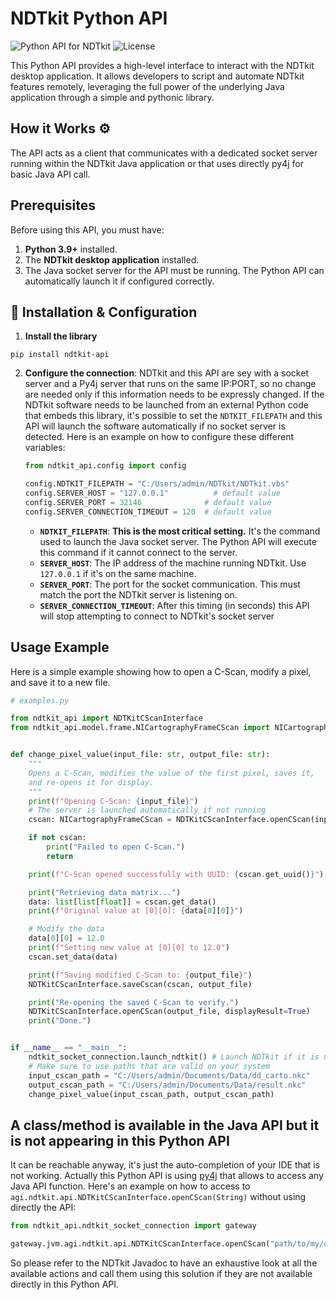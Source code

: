 # NDTkit Python API

![Python API for NDTkit](https://img.shields.io/badge/API-Python-blue.svg)
![License](https://img.shields.io/badge/License-Proprietary-green.svg)

This Python API provides a high-level interface to interact with the NDTkit desktop application. It allows developers to script and automate NDTkit features remotely, leveraging the full power of the underlying Java application through a simple and pythonic library.

## How it Works ⚙️

The API acts as a client that communicates with a dedicated socket server running within the NDTkit Java application or that uses directly py4j for basic Java API call.

## Prerequisites

Before using this API, you must have:

1.  **Python 3.9+** installed.
2.  The **NDTkit desktop application** installed.
3.  The Java socket server for the API must be running. The Python API can automatically launch it if configured correctly.

## 🚀 Installation & Configuration

1.  **Install the library**

```
pip install ndtkit-api
```

2.  **Configure the connection**: NDTkit and this API are sey with a socket server and a Py4j server that runs on the same IP:PORT, so no change are needed only if this information needs to be expressly changed. If the NDTkit software needs to be launched from an external Python code that embeds this library, it's possible to set the `NDTKIT_FILEPATH` and this API will launch the software automatically if no socket server is detected. Here is an example on how to configure these different variables:

    ```python
    from ndtkit_api.config import config

    config.NDTKIT_FILEPATH = "C:/Users/admin/NDTkit/NDTkit.vbs"
    config.SERVER_HOST = "127.0.0.1"          # default value
    config.SERVER_PORT = 32146              # default value
    config.SERVER_CONNECTION_TIMEOUT = 120  # default value
    ```

    - **`NDTKIT_FILEPATH`**: **This is the most critical setting.** It's the command used to launch the Java socket server. The Python API will execute this command if it cannot connect to the server.
    - **`SERVER_HOST`**: The IP address of the machine running NDTkit. Use `127.0.0.1` if it's on the same machine.
    - **`SERVER_PORT`**: The port for the socket communication. This must match the port the NDTkit server is listening on.
    - **`SERVER_CONNECTION_TIMEOUT`**: After this timing (in seconds) this API will stop attempting to connect to NDTkit's socket server

## Usage Example

Here is a simple example showing how to open a C-Scan, modify a pixel, and save it to a new file.

```python
# examples.py

from ndtkit_api import NDTKitCScanInterface
from ndtkit_api.model.frame.NICartographyFrameCScan import NICartographyFrameCScan


def change_pixel_value(input_file: str, output_file: str):
    """
    Opens a C-Scan, modifies the value of the first pixel, saves it,
    and re-opens it for display.
    """
    print(f"Opening C-Scan: {input_file}")
    # The server is launched automatically if not running
    cscan: NICartographyFrameCScan = NDTKitCScanInterface.openCScan(input_file)

    if not cscan:
        print("Failed to open C-Scan.")
        return

    print(f"C-Scan opened successfully with UUID: {cscan.get_uuid()}")

    print("Retrieving data matrix...")
    data: list[list[float]] = cscan.get_data()
    print(f"Original value at [0][0]: {data[0][0]}")

    # Modify the data
    data[0][0] = 12.0
    print(f"Setting new value at [0][0] to 12.0")
    cscan.set_data(data)

    print(f"Saving modified C-Scan to: {output_file}")
    NDTKitCScanInterface.saveCscan(cscan, output_file)

    print("Re-opening the saved C-Scan to verify.")
    NDTKitCScanInterface.openCScan(output_file, displayResult=True)
    print("Done.")


if __name__ == "__main__":
    ndtkit_socket_connection.launch_ndtkit() # Launch NDTkit if it is not already done
    # Make sure to use paths that are valid on your system
    input_cscan_path = "C:/Users/admin/Documents/Data/dd_carto.nkc"
    output_cscan_path = "C:/Users/admin/Documents/Data/result.nkc"
    change_pixel_value(input_cscan_path, output_cscan_path)

```

## A class/method is available in the Java API but it is not appearing in this Python API

It can be reachable anyway, it's just the auto-completion of your IDE that is not working. Actually this Python API is using [py4j](https://www.py4j.org/) that allows to access any Java API function.
Here's an example on how to access to `agi.ndtkit.api.NDTKitCScanInterface.openCScan(String)` without using directly the API:

```python
from ndtkit_api.ndtkit_socket_connection import gateway

gateway.jvm.agi.ndtkit.api.NDTKitCScanInterface.openCScan("path/to/my/cscan") # type: ignore
```

So please refer to the NDTkit Javadoc to have an exhaustive look at all the available actions and call them using this solution if they are not available directly in this Python API.
